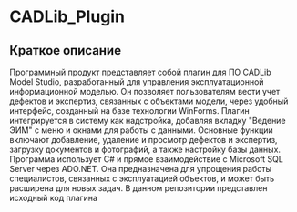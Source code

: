 # CADLib_Plugin 
## Краткое описание
Программный продукт представляет собой плагин для ПО CADLib Model Studio, разработанный для управления эксплуатационной информационной моделью. Он позволяет пользователям вести учет дефектов и экспертиз, связанных с объектами модели, через удобный интерфейс, созданный на базе технологии WinForms. Плагин интегрируется в систему как надстройка, добавляя вкладку "Ведение ЭИМ" с меню и окнами для работы с данными. Основные функции включают добавление, удаление и просмотр дефектов и экспертиз, загрузку документов и фотографий, а также настройку базы данных. Программа использует C# и прямое взаимодействие с Microsoft SQL Server через ADO.NET. Она предназначена для упрощения работы специалистов, связанных с эксплуатацией объектов, и может быть расширена для новых задач.
В данном репозитории представлен исходный код плагина

